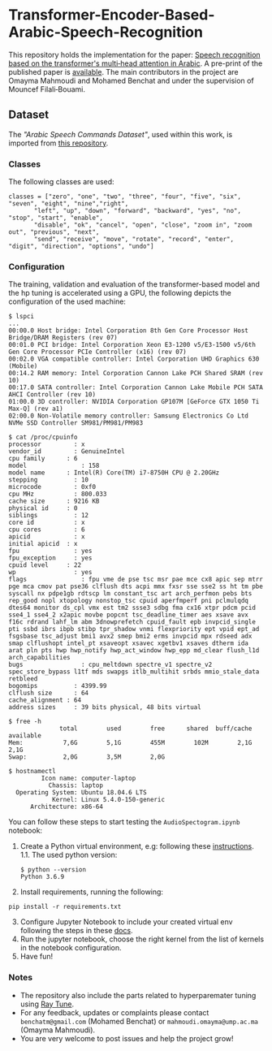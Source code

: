 # Transformer-Encoder-Based-Arabic-Speech-Recognition
This repository holds the implementation for the paper: [Speech recognition based on the transformer's multi‐head attention in Arabic](https://doi.org/10.1007/s10772-024-10092-x).
A pre-print of the published paper is [available](./paper/speech_recognition_based_on_the_transformer_s_multi_head_attention.pdf).
The main contributors in the project are Omayma Mahmoudi and Mohamed Benchat and under the supervision of Mouncef Filali‐Bouami.

## Dataset

The *"Arabic Speech Commands Dataset"*, used within this work, is imported from [this repository](https://github.com/abdulkaderghandoura/arabic-speech-commands-dataset).

### Classes

The following classes are used:

```
classes = ["zero", "one", "two", "three", "four", "five", "six", "seven", "eight", "nine","right",
 	   "left", "up", "down", "forward", "backward", "yes", "no", "stop", "start", "enable",
 	   "disable", "ok", "cancel", "open", "close", "zoom in", "zoom out", "previous", "next",
 	   "send", "receive", "move", "rotate", "record", "enter", "digit", "direction", "options", "undo"]
```

### Configuration

The training, validation and evaluation of the transformer-based model and the hp tuning is accelerated using a GPU, the following depicts the configuration of the used machine:
```
$ lspci
...
00:00.0 Host bridge: Intel Corporation 8th Gen Core Processor Host Bridge/DRAM Registers (rev 07)
00:01.0 PCI bridge: Intel Corporation Xeon E3-1200 v5/E3-1500 v5/6th Gen Core Processor PCIe Controller (x16) (rev 07)
00:02.0 VGA compatible controller: Intel Corporation UHD Graphics 630 (Mobile)
00:14.2 RAM memory: Intel Corporation Cannon Lake PCH Shared SRAM (rev 10)
00:17.0 SATA controller: Intel Corporation Cannon Lake Mobile PCH SATA AHCI Controller (rev 10)
01:00.0 3D controller: NVIDIA Corporation GP107M [GeForce GTX 1050 Ti Max-Q] (rev a1)
02:00.0 Non-Volatile memory controller: Samsung Electronics Co Ltd NVMe SSD Controller SM981/PM981/PM983

$ cat /proc/cpuinfo
processor	      : x
vendor_id	      : GenuineIntel
cpu family	    : 6
model		        : 158
model name	    : Intel(R) Core(TM) i7-8750H CPU @ 2.20GHz
stepping	      : 10
microcode	      : 0xf0
cpu MHz		      : 800.033
cache size	    : 9216 KB
physical id	    : 0
siblings	      : 12
core id		      : x
cpu cores	      : 6
apicid		      : x
initial apicid	: x
fpu		          : yes
fpu_exception	  : yes
cpuid level	    : 22
wp		          : yes
flags		        : fpu vme de pse tsc msr pae mce cx8 apic sep mtrr pge mca cmov pat pse36 clflush dts acpi mmx fxsr sse sse2 ss ht tm pbe syscall nx pdpe1gb rdtscp lm constant_tsc art arch_perfmon pebs bts rep_good nopl xtopology nonstop_tsc cpuid aperfmperf pni pclmulqdq dtes64 monitor ds_cpl vmx est tm2 ssse3 sdbg fma cx16 xtpr pdcm pcid sse4_1 sse4_2 x2apic movbe popcnt tsc_deadline_timer aes xsave avx f16c rdrand lahf_lm abm 3dnowprefetch cpuid_fault epb invpcid_single pti ssbd ibrs ibpb stibp tpr_shadow vnmi flexpriority ept vpid ept_ad fsgsbase tsc_adjust bmi1 avx2 smep bmi2 erms invpcid mpx rdseed adx smap clflushopt intel_pt xsaveopt xsavec xgetbv1 xsaves dtherm ida arat pln pts hwp hwp_notify hwp_act_window hwp_epp md_clear flush_l1d arch_capabilities
bugs		        : cpu_meltdown spectre_v1 spectre_v2 spec_store_bypass l1tf mds swapgs itlb_multihit srbds mmio_stale_data retbleed
bogomips	      : 4399.99
clflush size	  : 64
cache_alignment	: 64
address sizes	  : 39 bits physical, 48 bits virtual

$ free -h
              total        used        free      shared  buff/cache   available
Mem:           7,6G        5,1G        455M        102M        2,1G        2,1G
Swap:          2,0G        3,5M        2,0G

$ hostnamectl
         Icon name: computer-laptop
           Chassis: laptop
  Operating System: Ubuntu 18.04.6 LTS
            Kernel: Linux 5.4.0-150-generic
      Architecture: x86-64
```

You can follow these steps to start testing the `AudioSpectogram.ipynb` notebook:

1. Create a Python virtual environment, e.g: following these [instructions](https://virtualenv.pypa.io/en/latest/user_guide.html).
  1.1. The used python version:
    ```
    $ python --version
    Python 3.6.9
    ```
2. Install requirements, running the following:
```
pip install -r requirements.txt
```
3. Configure Jupyter Notebook to include your created virtual env following the steps in these [docs](https://ipython.readthedocs.io/en/stable/install/kernel_install.html#kernels-for-different-environments).
4. Run the jupyter notebook, choose the right kernel from the list of kernels in the notebook configuration.
5. Have fun!

### Notes
- The repository also include the parts related to hyperparemater tuning using [Ray Tune](https://docs.ray.io/en/latest/tune/index.html).
- For any feedback, updates or complaints please contact `benchatm@gmail.com` (Mohamed Benchat) or `mahmoudi.omayma@ump.ac.ma` (Omayma Mahmoudi).
- You are very welcome to post issues and help the project grow!
